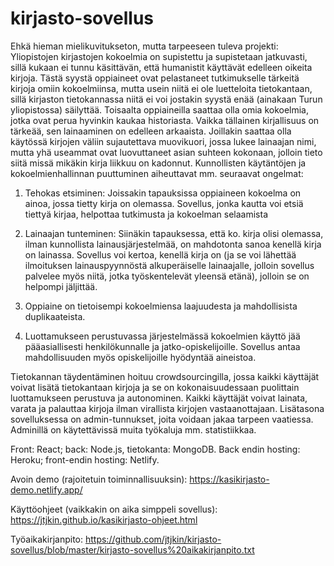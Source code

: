 # kirjasto-sovellus

Ehkä hieman mielikuvitukseton, mutta tarpeeseen tuleva projekti: Yliopistojen kirjastojen kokoelmia on supistettu ja supistetaan jatkuvasti, sillä kukaan ei tunnu käsittävän, että humanistit käyttävät edelleen oikeita kirjoja. Tästä syystä oppiaineet ovat pelastaneet tutkimukselle tärkeitä kirjoja omiin kokoelmiinsa, mutta usein niitä ei ole luetteloita tietokantaan, sillä kirjaston tietokannassa niitä ei voi jostakin syystä enää (ainakaan Turun yliopistossa) säilyttää. Toisaalta oppiaineilla saattaa olla omia kokoelmia, jotka ovat perua hyvinkin kaukaa historiasta. Vaikka tällainen kirjallisuus on tärkeää, sen lainaaminen on edelleen arkaaista. Joillakin saattaa olla käytössä kirjojen väliin sujautettava muovikuori, jossa lukee lainaajan nimi, mutta yhä useammat ovat luovuttaneet asian suhteen kokonaan, jolloin tieto siitä missä mikäkin kirja liikkuu on kadonnut. Kunnollisten käytäntöjen ja kokoelmienhallinnan puuttuminen aiheuttavat mm. seuraavat ongelmat:

1.	Tehokas etsiminen: Joissakin tapauksissa oppiaineen kokoelma on ainoa, jossa tietty kirja on olemassa. Sovellus, jonka kautta voi etsiä tiettyä kirjaa, helpottaa tutkimusta ja kokoelman selaamista

2.	Lainaajan tunteminen: Siinäkin tapauksessa, että ko. kirja olisi olemassa, ilman kunnollista lainausjärjestelmää, on mahdotonta sanoa kenellä kirja on lainassa. Sovellus voi kertoa, kenellä kirja on (ja se voi lähettää ilmoituksen lainauspyynnöstä alkuperäiselle lainaajalle, jolloin sovellus palvelee myös niitä, jotka työskentelevät yleensä etänä), jolloin se on helpompi jäljittää.

3.	Oppiaine on tietoisempi kokoelmiensa laajuudesta ja mahdollisista duplikaateista.

4.	Luottamukseen perustuvassa järjestelmässä kokoelmien käyttö jää pääasiallisesti henkilökunnalle ja jatko-opiskelijoille. Sovellus antaa mahdollisuuden myös opiskelijoille hyödyntää aineistoa.

Tietokannan täydentäminen hoituu crowdsourcingilla, jossa kaikki käyttäjät voivat lisätä tietokantaan kirjoja ja se on kokonaisuudessaan puolittain luottamukseen perustuva ja autonominen. Kaikki käyttäjät voivat lainata, varata ja palauttaa kirjoja ilman virallista kirjojen vastaanottajaan. Lisätasona sovelluksessa on admin-tunnukset, joita voidaan jakaa tarpeen vaatiessa. Adminillä on käytettävissä muita työkaluja mm. statistiikkaa. 


Front: React; back: Node.js, tietokanta: MongoDB. Back endin hosting: Heroku; front-endin hosting: Netlify.

Avoin demo (rajoitetuin toiminnallisuuksin): https://kasikirjasto-demo.netlify.app/

Käyttöohjeet (vaikkakin on aika simppeli sovellus): https://jtjkin.github.io/kasikirjasto-ohjeet.html

Työaikakirjanpito: https://github.com/jtjkin/kirjasto-sovellus/blob/master/kirjasto-sovellus%20aikakirjanpito.txt

